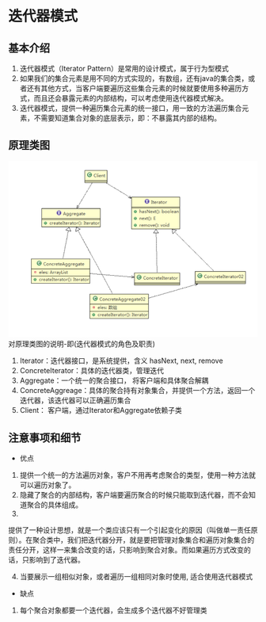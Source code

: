 # 迭代器模式

## 基本介绍

1) 迭代器模式（Iterator Pattern）是常用的设计模式，属于行为型模式
2) 如果我们的集合元素是用不同的方式实现的，有数组，还有java的集合类，或者还有其他方式，当客户端要遍历这些集合元素的时候就要使用多种遍历方式，而且还会暴露元素的内部结构，可以考虑使用迭代器模式解决。
3) 迭代器模式，提供一种遍历集合元素的统一接口，用一致的方法遍历集合元素，不需要知道集合对象的底层表示，即：不暴露其内部的结构。

## 原理类图

![img.png](../../../resources/picture/img56.png) \
对原理类图的说明-即(迭代器模式的角色及职责)

1) Iterator：迭代器接口，是系统提供，含义 hasNext, next, remove
2) ConcreteIterator：具体的迭代器类，管理迭代
3) Aggregate：一个统一的聚合接口， 将客户端和具体聚合解耦
4) ConcreteAggreage：具体的聚合持有对象集合，并提供一个方法，返回一个迭代器，该迭代器可以正确遍历集合
5) Client： 客户端，通过Iterator和Aggregate依赖子类

## 注意事项和细节

* 优点

1) 提供一个统一的方法遍历对象，客户不用再考虑聚合的类型，使用一种方法就可以遍历对象了。
2) 隐藏了聚合的内部结构，客户端要遍历聚合的时候只能取到迭代器，而不会知道聚合的具体组成。
3)

提供了一种设计思想，就是一个类应该只有一个引起变化的原因（叫做单一责任原则）。在聚合类中，我们把迭代器分开，就是要把管理对象集合和遍历对象集合的责任分开，这样一来集合改变的话，只影响到聚合对象。而如果遍历方式改变的话，只影响到了迭代器。

4) 当要展示一组相似对象，或者遍历一组相同对象时使用, 适合使用迭代器模式

* 缺点

1. 每个聚合对象都要一个迭代器，会生成多个迭代器不好管理类

